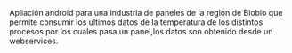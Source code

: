 Apliación android para una industria de paneles de la región de Biobio 
que permite consumir los ultimos datos de la temperatura de los distintos
procesos por los cuales pasa un panel,los datos son obtenido desde un webservices.
